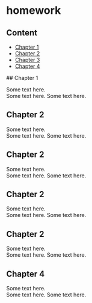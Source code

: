 # homework
## Content

* [Chapter 1](#Chapter1)
* [Chapter 2](#Chapter2)
* [Chapter 3](#Chapter3)
* [Chapter 4](#Chapter4)

<div id="Chapter1"></div>
## Chapter 1

Some text here.  
Some text here.
Some text here.

## Chapter 2 <span id="Chapter2"><span>

Some text here.  
Some text here.
Some text here.

## Chapter 2 <span id="Chapter2"><span>

Some text here.  
Some text here.
Some text here.
## Chapter 2 <span id="Chapter2"><span>

Some text here.  
Some text here.
Some text here.

## Chapter 2 <span id="Chapter2"><span>

Some text here.  
Some text here.
Some text here.

## Chapter 4 <span id="Chapter4"><span>

Some text here.  
Some text here.
Some text here.
